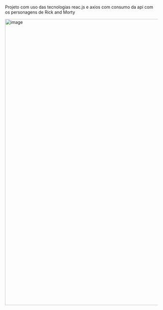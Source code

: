 Projeto com uso das tecnologias reac.js e axios com consumo da api com os personagens de Rick and Morty


<img width="941" alt="image" src="https://github.com/user-attachments/assets/3bad8901-15d3-4fad-8f2d-386bc36e1738" />
